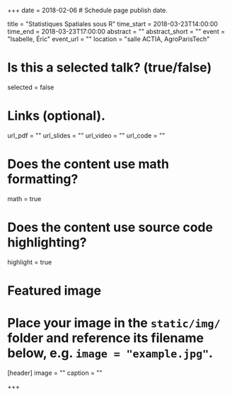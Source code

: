 +++
date = 2018-02-06  # Schedule page publish date.

title = "Statistiques Spatiales sous R"
time_start = 2018-03-23T14:00:00
time_end = 2018-03-23T17:00:00
abstract = ""
abstract_short = ""
event = "Isabelle, Éric"
event_url = ""
location = "salle ACTIA, AgroParisTech"

# Is this a selected talk? (true/false)
selected = false

# Links (optional).
url_pdf = ""
url_slides = ""
url_video = ""
url_code = ""

# Does the content use math formatting?
math = true

# Does the content use source code highlighting?
highlight = true

# Featured image
# Place your image in the `static/img/` folder and reference its filename below, e.g. `image = "example.jpg"`.
[header]
image = ""
caption = ""

+++
